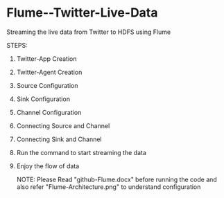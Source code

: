 # Flume--Twitter-Live-Data
Streaming the live data from Twitter to HDFS using Flume

STEPS:
 1) Twitter-App Creation
 2) Twitter-Agent Creation
 3) Source Configuration
 4) Sink Configuration
 5) Channel Configuration
 6) Connecting Source and Channel
 7) Connecting Sink and Channel
 8) Run the command to start streaming the data
 9) Enjoy the flow of data
 
    NOTE: Please Read "github-Flume.docx" before running the code and also refer "Flume-Architecture.png" to understand configuration
